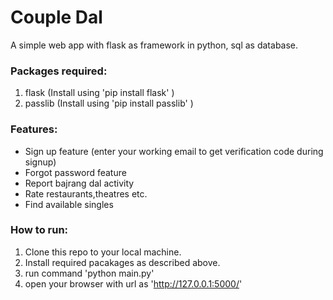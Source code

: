 # Couple Dal
A simple web app with flask as framework in python, sql as database.

### Packages required:
1. flask (Install using 'pip install flask' )
2. passlib (Install using 'pip install passlib' )

### Features:
* Sign up feature (enter your working email to get verification code during signup)
* Forgot password feature
* Report bajrang dal activity
* Rate restaurants,theatres etc.
* Find available singles

### How to run:
1. Clone this repo to your local machine.
2. Install required pacakages as described above.
3. run command 'python main.py'
4. open your browser with url as 'http://127.0.0.1:5000/'


